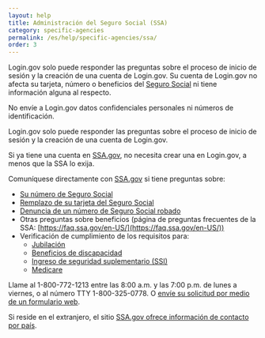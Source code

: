 ```yaml
---
layout: help
title: Administración del Seguro Social (SSA)
category: specific-agencies
permalink: /es/help/specific-agencies/ssa/
order: 3
---
```

Login.gov solo puede responder las preguntas sobre el proceso de inicio de sesión y la creación de una cuenta de Login.gov. Su cuenta de Login.gov no afecta su tarjeta, número o beneficios del [Seguro Social](https://www.ssa.gov/) ni tiene información alguna al respecto.

No envíe a Login.gov datos confidenciales personales ni números de identificación.

Login.gov solo puede responder las preguntas sobre el proceso de inicio de sesión y la creación de una cuenta de Login.gov.

Si ya tiene una cuenta en [SSA.gov](https://www.ssa.gov/es), no necesita crear una en Login.gov, a menos que la SSA lo exija.

Comuníquese directamente con [SSA.gov](https://www.ssa.gov/es) si tiene preguntas sobre:

* [Su número de Seguro Social](https://www.ssa.gov/employer/ssnv.htm)
* [Remplazo de su tarjeta del Seguro Social](https://www.ssa.gov/number-card/replace-card)
* [Denuncia de un número de Seguro Social robado](https://www.ssa.gov/number-card/report-stolen-number)
* Otras preguntas sobre beneficios (página de preguntas frecuentes de la SSA: [https://faq.ssa.gov/en-US/](https://faq.ssa.gov/en-US/))
* Verificación de cumplimiento de los requisitos para:
  * [Jubilación](https://www.ssa.gov/retirement)
  * [Beneficios de discapacidad](https://www.ssa.gov/benefits/disability/)
  * [Ingreso de seguridad suplementario (SSI)](https://www.ssa.gov/ssi)
  * [Medicare](https://www.ssa.gov/medicare)

Llame al 1-800-772-1213 entre las&nbsp;8:00 a.m. y las&nbsp;7:00 p.m. de lunes a viernes, o al número TTY 1-800-325-0778. O [envíe su solicitud por medio de un formulario web](https://secure.ssa.gov/emailus/).

Si reside en el extranjero, el sitio [SSA.gov ofrece información de contacto por país](https://www.ssa.gov/foreign/).

